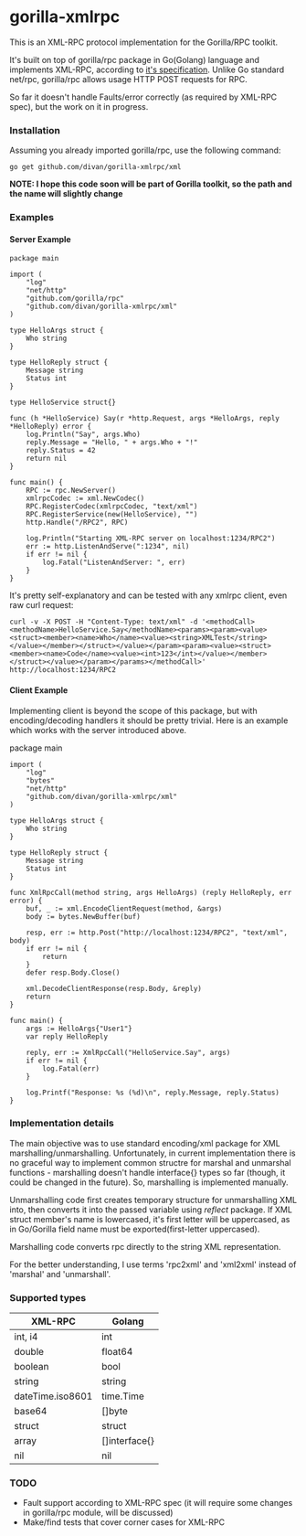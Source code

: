 # gorilla-xmlrpc #

This is an XML-RPC protocol implementation for the Gorilla/RPC toolkit.

It's built on top of gorilla/rpc package in Go(Golang) language and implements XML-RPC, according to [it's specification](http://xmlrpc.scripting.com/spec.html).
Unlike Go standard net/rpc, gorilla/rpc allows usage HTTP POST requests for RPC.

So far it doesn't handle Faults/error correctly (as required by XML-RPC spec), but the work on it in progress.


### Installation ###
Assuming you already imported gorilla/rpc, use the following command:

    go get github.com/divan/gorilla-xmlrpc/xml

**NOTE: I hope this code soon will be part of Gorilla toolkit, so the path and the name will slightly change**

### Examples ###

#### Server Example ####

	package main

	import (
		"log"
		"net/http"
		"github.com/gorilla/rpc"
		"github.com/divan/gorilla-xmlrpc/xml"
	)

	type HelloArgs struct {
		Who string
	}

	type HelloReply struct {
		Message string
		Status int
	}

	type HelloService struct{}

	func (h *HelloService) Say(r *http.Request, args *HelloArgs, reply *HelloReply) error {
		log.Println("Say", args.Who)
		reply.Message = "Hello, " + args.Who + "!"
		reply.Status = 42
		return nil
	}

	func main() {
		RPC := rpc.NewServer()
		xmlrpcCodec := xml.NewCodec()
		RPC.RegisterCodec(xmlrpcCodec, "text/xml")
		RPC.RegisterService(new(HelloService), "")
		http.Handle("/RPC2", RPC)

		log.Println("Starting XML-RPC server on localhost:1234/RPC2")
		err := http.ListenAndServe(":1234", nil)
		if err != nil {
			log.Fatal("ListenAndServer: ", err)
		}
	}

It's pretty self-explanatory and can be tested with any xmlrpc client, even raw curl request:

    curl -v -X POST -H "Content-Type: text/xml" -d '<methodCall><methodName>HelloService.Say</methodName><params><param><value><struct><member><name>Who</name><value><string>XMLTest</string></value></member></struct></value></param><param><value><struct><member><name>Code</name><value><int>123</int></value></member></struct></value></param></params></methodCall>' http://localhost:1234/RPC2


#### Client Example ####

Implementing client is beyond the scope of this package, but with encoding/decoding handlers it should be pretty trivial. Here is an example which works with the server introduced above.

package main

	import (
		"log"
		"bytes"
		"net/http"
		"github.com/divan/gorilla-xmlrpc/xml"
	)

	type HelloArgs struct {
		Who string
	}

	type HelloReply struct {
		Message string
		Status int
	}

	func XmlRpcCall(method string, args HelloArgs) (reply HelloReply, err error) {
		buf, _ := xml.EncodeClientRequest(method, &args)
		body := bytes.NewBuffer(buf)

		resp, err := http.Post("http://localhost:1234/RPC2", "text/xml", body)
		if err != nil {
			return
		}
		defer resp.Body.Close()

		xml.DecodeClientResponse(resp.Body, &reply)
		return
	}

	func main() {
		args := HelloArgs{"User1"}
		var reply HelloReply

		reply, err := XmlRpcCall("HelloService.Say", args)
		if err != nil {
			log.Fatal(err)
		}

		log.Printf("Response: %s (%d)\n", reply.Message, reply.Status)
	}

### Implementation details ###

The main objective was to use standard encoding/xml package for XML marshalling/unmarshalling. Unfortunately, in current implementation there is no graceful way to implement common structre for marshal and unmarshal functions - marshalling doesn't handle interface{} types so far (though, it could be changed in the future).
So, marshalling is implemented manually.

Unmarshalling code first creates temporary structure for unmarshalling XML into, then converts it into the passed variable using *reflect* package.
If XML struct member's name is lowercased, it's first letter will be uppercased, as in Go/Gorilla field name must be exported(first-letter uppercased).

Marshalling code converts rpc directly to the string XML representation.

For the better understanding, I use terms 'rpc2xml' and 'xml2xml' instead of 'marshal' and 'unmarshall'.

### Supported types ###

| XML-RPC          | Golang        |
| ---------------- | ------------- |
| int, i4          | int           |
| double           | float64       |
| boolean          | bool          |
| string           | string        |
| dateTime.iso8601 | time.Time     |
| base64           | []byte        |
| struct           | struct        |
| array            | []interface{} |
| nil              | nil           |

### TODO ###

*   Fault support according to XML-RPC spec (it will require some changes in gorilla/rpc module, will be discussed)
*   Make/find tests that cover corner cases for XML-RPC

